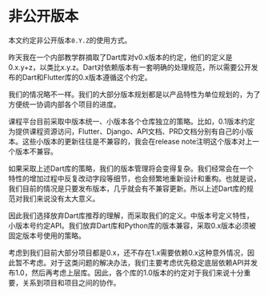 # 非公开版本

本文约定非公开版本`0.Y.Z`的使用方式。

昨天我在一个内部教学群摘取了Dart库对v0.x版本的约定，他们的定义是0.x.y+z，以类比x.y.z。Dart对依赖版本有一套明确的处理规范，所以需要公开发布的Dart和Flutter库的0.x版本遵循这个约定。

我们的情况略不一样。我们的大部分版本规划都是以产品特性为单位规划的，为了方便统一协调内部各个项目的进度。

课程平台目前采取中版本统一、小版本各个仓库独立的策略。比如，0.1版本约定为提供课程资源访问，Flutter、Django、API文档、PRD文档分别有自己的小版本。这些小版本的更新往往是不兼容的，我会在release note注明这个版本对上一个版本不兼容。

如果采取上述Dart库的策略，我们的版本管理将会变得复杂。我们经常会在一个特性的增加过程中反复改动字段等细节，也会频繁地重新设计和重构。也就是说，我们目前的情况是只要发布版本，几乎就会有不兼容更新。所以上述Dart库的规范对我们来说没有太大意义。

因此我们选择放弃Dart库推荐的理解，而采取我们的定义。中版本号定义特性，小版本号约定API。我们放弃Dart库和Python库的版本兼容，采取0.x版本必须被固定版本号使用的策略。

考虑到我们目前大部分项目都是0.x，还不存在1.x需要依赖0.x这种意外情况，因此暂不考虑。对于这类问题的解决办法，我们主要考虑优先稳定底层依赖API并发布1.0，然后再考虑上层库。因此，各个库的1.0版本的约定对于我们来说十分重要，关系到项目和项目之间的协作。
